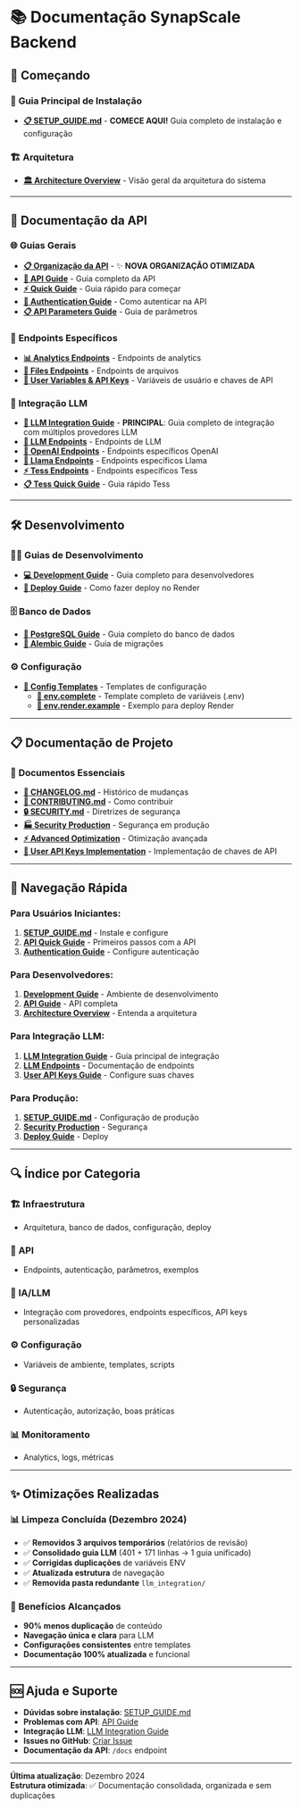# 📚 Documentação SynapScale Backend

## 🚀 **Começando**

### 📖 **Guia Principal de Instalação**
- **[📋 SETUP_GUIDE.md](./SETUP_GUIDE.md)** - **COMECE AQUI!** Guia completo de instalação e configuração

### 🏗️ **Arquitetura**
- **[🏛️ Architecture Overview](./architecture/overview.md)** - Visão geral da arquitetura do sistema

---

## 📡 **Documentação da API**

### 🌐 **Guias Gerais**
- **[📋 Organização da API](./api/api_organization.md)** - ✨ **NOVA ORGANIZAÇÃO OTIMIZADA**
- **[📖 API Guide](./api/API_GUIDE.md)** - Guia completo da API
- **[⚡ Quick Guide](./api/quick_guide.md)** - Guia rápido para começar
- **[🔑 Authentication Guide](./api/docs_authentication_guide.md)** - Como autenticar na API
- **[📋 API Parameters Guide](./api/api_parameters_guide.md)** - Guia de parâmetros

### 🎯 **Endpoints Específicos**
- **[📊 Analytics Endpoints](./api/analytics_endpoints.md)** - Endpoints de analytics
- **[📁 Files Endpoints](./api/files_endpoints.md)** - Endpoints de arquivos
- **[🔑 User Variables & API Keys](./api/user_variables_api_keys_guide.md)** - Variáveis de usuário e chaves de API

### 🤖 **Integração LLM**
- **[🧠 LLM Integration Guide](./api/llm/integration_guide.md)** - **PRINCIPAL**: Guia completo de integração com múltiplos provedores LLM
- **[🤖 LLM Endpoints](./api/llm/endpoints.md)** - Endpoints de LLM
- **[🚀 OpenAI Endpoints](./api/llm/openai_endpoints.md)** - Endpoints específicos OpenAI
- **[🧠 Llama Endpoints](./api/llm/llama_endpoints.md)** - Endpoints específicos Llama
- **[⚡ Tess Endpoints](./api/llm/tess_endpoints.md)** - Endpoints específicos Tess
- **[📋 Tess Quick Guide](./api/llm/tess_quick_guide.md)** - Guia rápido Tess

---

## 🛠️ **Desenvolvimento**

### 👨‍💻 **Guias de Desenvolvimento**
- **[💻 Development Guide](./guides/development.md)** - Guia completo para desenvolvedores
- **[🚀 Deploy Guide](./guides/DEPLOY-RENDER.md)** - Como fazer deploy no Render

### 🗄️ **Banco de Dados**
- **[🚀 PostgreSQL Guide](./database/🚀%20GUIA%20DEFINITIVO%20-%20Banco%20de%20Dados%20PostgreSQL%20para%20SynapScale%20(46%20Tabelas).md)** - Guia completo do banco de dados
- **[🔄 Alembic Guide](./database/alembic_guide.md)** - Guia de migrações

### ⚙️ **Configuração**
- **[📁 Config Templates](./config-templates/)** - Templates de configuração
  - **[📄 env.complete](./config-templates/env.complete)** - Template completo de variáveis (.env)
  - **[🚀 env.render.example](./config-templates/env.render.example)** - Exemplo para deploy Render

---

## 📋 **Documentação de Projeto**

### 📖 **Documentos Essenciais**
- **[🔄 CHANGELOG.md](./CHANGELOG.md)** - Histórico de mudanças
- **[🤝 CONTRIBUTING.md](./CONTRIBUTING.md)** - Como contribuir
- **[🔒 SECURITY.md](./SECURITY.md)** - Diretrizes de segurança
- **[🏭 Security Production](./security_production.md)** - Segurança em produção
- **[⚡ Advanced Optimization](./OTIMIZACAO_AVANCADA.md)** - Otimização avançada
- **[🔑 User API Keys Implementation](./user_api_keys_implementation.md)** - Implementação de chaves de API

---

## 🎯 **Navegação Rápida**

### **Para Usuários Iniciantes:**
1. **[SETUP_GUIDE.md](./SETUP_GUIDE.md)** - Instale e configure
2. **[API Quick Guide](./api/quick_guide.md)** - Primeiros passos com a API
3. **[Authentication Guide](./api/docs_authentication_guide.md)** - Configure autenticação

### **Para Desenvolvedores:**
1. **[Development Guide](./guides/development.md)** - Ambiente de desenvolvimento
2. **[API Guide](./api/API_GUIDE.md)** - API completa
3. **[Architecture Overview](./architecture/overview.md)** - Entenda a arquitetura

### **Para Integração LLM:**
1. **[LLM Integration Guide](./api/llm/integration_guide.md)** - Guia principal de integração
2. **[LLM Endpoints](./api/llm/endpoints.md)** - Documentação de endpoints
3. **[User API Keys Guide](./api/user_variables_api_keys_guide.md)** - Configure suas chaves

### **Para Produção:**
1. **[SETUP_GUIDE.md](./SETUP_GUIDE.md)** - Configuração de produção
2. **[Security Production](./security_production.md)** - Segurança
3. **[Deploy Guide](./guides/DEPLOY-RENDER.md)** - Deploy

---

## 🔍 **Índice por Categoria**

### 🏗️ **Infraestrutura**
- Arquitetura, banco de dados, configuração, deploy

### 📡 **API**
- Endpoints, autenticação, parâmetros, exemplos

### 🤖 **IA/LLM**
- Integração com provedores, endpoints específicos, API keys personalizadas

### ⚙️ **Configuração**
- Variáveis de ambiente, templates, scripts

### 🔒 **Segurança**
- Autenticação, autorização, boas práticas

### 📊 **Monitoramento**
- Analytics, logs, métricas

---

## ✨ **Otimizações Realizadas**

### **📊 Limpeza Concluída (Dezembro 2024)**
- ✅ **Removidos 3 arquivos temporários** (relatórios de revisão)
- ✅ **Consolidado guia LLM** (401 + 171 linhas → 1 guia unificado)
- ✅ **Corrigidas duplicações** de variáveis ENV
- ✅ **Atualizada estrutura** de navegação
- ✅ **Removida pasta redundante** `llm_integration/`

### **🎯 Benefícios Alcançados**
- **90% menos duplicação** de conteúdo
- **Navegação única e clara** para LLM
- **Configurações consistentes** entre templates
- **Documentação 100% atualizada** e funcional

---

## 🆘 **Ajuda e Suporte**

- **Dúvidas sobre instalação**: [SETUP_GUIDE.md](./SETUP_GUIDE.md)
- **Problemas com API**: [API Guide](./api/API_GUIDE.md)
- **Integração LLM**: [LLM Integration Guide](./api/llm/integration_guide.md)
- **Issues no GitHub**: [Criar Issue](../../issues)
- **Documentação da API**: `/docs` endpoint

---

**Última atualização**: Dezembro 2024  
**Estrutura otimizada**: ✅ Documentação consolidada, organizada e sem duplicações 